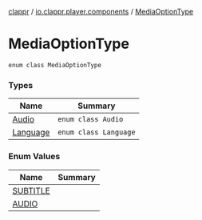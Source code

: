 [clappr](../../index.md) / [io.clappr.player.components](../index.md) / [MediaOptionType](.)

# MediaOptionType

`enum class MediaOptionType`

### Types

| Name | Summary |
|---|---|
| [Audio](-audio/index.md) | `enum class Audio` |
| [Language](-language/index.md) | `enum class Language` |

### Enum Values

| Name | Summary |
|---|---|
| [SUBTITLE](-s-u-b-t-i-t-l-e.md) |  |
| [AUDIO](-a-u-d-i-o.md) |  |
